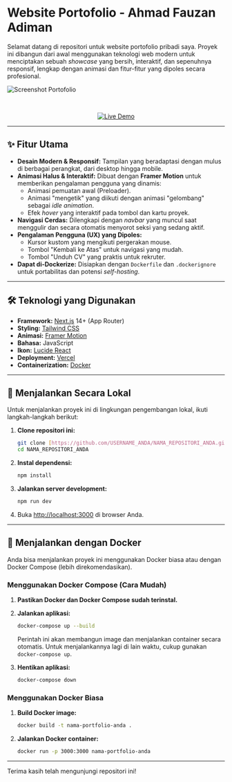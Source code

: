 # Website Portofolio - Ahmad Fauzan Adiman

Selamat datang di repositori untuk website portofolio pribadi saya. Proyek ini dibangun dari awal menggunakan teknologi web modern untuk menciptakan sebuah *showcase* yang bersih, interaktif, dan sepenuhnya responsif, lengkap dengan animasi dan fitur-fitur yang dipoles secara profesional.

![Screenshot Portofolio](https://i.ibb.co/JRm2FCdr/6212984504121935034.jpg)


</br>

<p align="center">
  <a href="https://www.efzyn.my.id/" target="_blank">
    <img src="https://img.shields.io/badge/Lihat%20Live%20Demo-000000?style=for-the-badge&logo=vercel&logoColor=white" alt="Live Demo"/>
  </a>
</p>

---

## ✨ Fitur Utama

-   **Desain Modern & Responsif:** Tampilan yang beradaptasi dengan mulus di berbagai perangkat, dari desktop hingga mobile.
-   **Animasi Halus & Interaktif:** Dibuat dengan **Framer Motion** untuk memberikan pengalaman pengguna yang dinamis:
    -   Animasi pemuatan awal (Preloader).
    -   Animasi "mengetik" yang diikuti dengan animasi "gelombang" sebagai *idle animation*.
    -   Efek *hover* yang interaktif pada tombol dan kartu proyek.
-   **Navigasi Cerdas:** Dilengkapi dengan *navbar* yang muncul saat menggulir dan secara otomatis menyorot seksi yang sedang aktif.
-   **Pengalaman Pengguna (UX) yang Dipoles:**
    -   Kursor kustom yang mengikuti pergerakan mouse.
    -   Tombol "Kembali ke Atas" untuk navigasi yang mudah.
    -   Tombol "Unduh CV" yang praktis untuk rekruter.
-   **Dapat di-Dockerize:** Disiapkan dengan `Dockerfile` dan `.dockerignore` untuk portabilitas dan potensi *self-hosting*.

---

## 🛠️ Teknologi yang Digunakan

-   **Framework:** [Next.js](https://nextjs.org/) 14+ (App Router)
-   **Styling:** [Tailwind CSS](https://tailwindcss.com/)
-   **Animasi:** [Framer Motion](https://www.framer.com/motion/)
-   **Bahasa:** JavaScript
-   **Ikon:** [Lucide React](https://lucide.dev/)
-   **Deployment:** [Vercel](https://vercel.com/)
-   **Containerization:** [Docker](https://www.docker.com/)

---

## 🚀 Menjalankan Secara Lokal

Untuk menjalankan proyek ini di lingkungan pengembangan lokal, ikuti langkah-langkah berikut:

1.  **Clone repositori ini:**
    ```bash
    git clone [https://github.com/USERNAME_ANDA/NAMA_REPOSITORI_ANDA.git](https://github.com/USERNAME_ANDA/NAMA_REPOSITORI_ANDA.git)
    cd NAMA_REPOSITORI_ANDA
    ```

2.  **Instal dependensi:**
    ```bash
    npm install
    ```

3.  **Jalankan server development:**
    ```bash
    npm run dev
    ```

4.  Buka [http://localhost:3000](http://localhost:3000) di browser Anda.

---

## 🐳 Menjalankan dengan Docker

Anda bisa menjalankan proyek ini menggunakan Docker biasa atau dengan Docker Compose (lebih direkomendasikan).

### Menggunakan Docker Compose (Cara Mudah)

1.  **Pastikan Docker dan Docker Compose sudah terinstal.**

2.  **Jalankan aplikasi:**
    ```bash
    docker-compose up --build
    ```
    Perintah ini akan membangun image dan menjalankan container secara otomatis. Untuk menjalankannya lagi di lain waktu, cukup gunakan `docker-compose up`.

3.  **Hentikan aplikasi:**
    ```bash
    docker-compose down
    ```

### Menggunakan Docker Biasa

1.  **Build Docker image:**
    ```bash
    docker build -t nama-portfolio-anda .
    ```

2.  **Jalankan Docker container:**
    ```bash
    docker run -p 3000:3000 nama-portfolio-anda
    ```

---

Terima kasih telah mengunjungi repositori ini!
